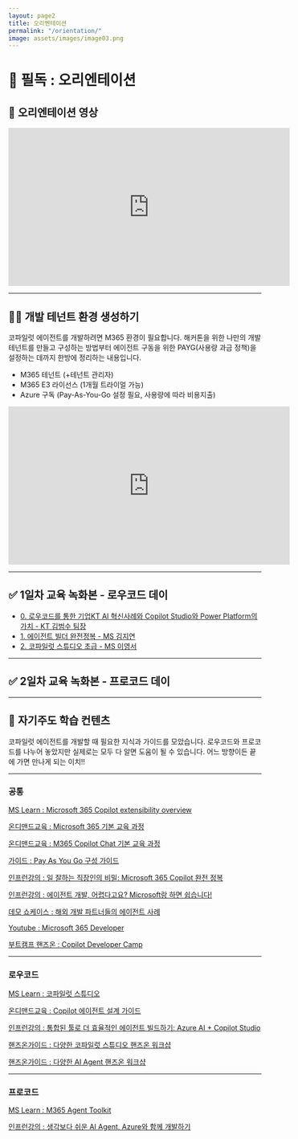 ```yaml
---
layout: page2
title: 오리엔테이션
permalink: "/orientation/"
image: assets/images/image03.png
---
```


# 🚨 필독 : 오리엔테이션

## 🎥 오리엔테이션 영상

<iframe width="560" height="315" src="https://www.youtube.com/embed/lFe-Kwh0iEE?si=g2DjxH6o_MT2HbGk" title="YouTube video player" frameborder="0" allow="accelerometer; autoplay; clipboard-write; encrypted-media; gyroscope; picture-in-picture; web-share" referrerpolicy="strict-origin-when-cross-origin" allowfullscreen></iframe>

---

## 👩‍🚀 개발 테넌트 환경 생성하기

코파일럿 에이전트를 개발하려면 M365 환경이 필요합니다. 해커톤을 위한 나만의 개발 테넌트를 만들고 구성하는 방법부터 에이전트 구동을 위한 PAYG(사용량 과금 정책)을 설정하는 데까지 한방에 정리하는 내용입니다.

- M365 테넌트 (+테넌트 관리자)
- M365 E3 라이선스 (1개월 트라이얼 가능)
- Azure 구독 (Pay-As-You-Go 설정 필요, 사용량에 따라 비용지출)

<iframe width="560" height="315" src="https://www.youtube.com/embed/V_zOmFpncng?si=3HiPKKePmqF6sCWS" title="YouTube video player" frameborder="0" allow="accelerometer; autoplay; clipboard-write; encrypted-media; gyroscope; picture-in-picture; web-share" referrerpolicy="strict-origin-when-cross-origin" allowfullscreen></iframe>

---

## ✅ 1일차 교육 녹화본 - 로우코드 데이

- [0. 로우코드를 통한 기업KT AI 혁신사례와 Copilot Studio와 Power Platform의 가치 - KT 김범수 팀장](https://www.youtube.com/watch?v=M5VGCQPbEbk)
- [1. 에이전트 빌더 완전정복 - MS 김지연](https://www.youtube.com/watch?v=llbuE9KYacU)
- [2. 코파일럿 스튜디오 초급 - MS 이영서](https://www.youtube.com/watch?v=-AfbUVb7uGQ)

---

## ✅ 2일차 교육 녹화본 - 프로코드 데이

---

## 📝 자기주도 학습 컨텐츠

코파일럿 에이전트를 개발할 때 필요한 지식과 가이드를 모았습니다. 로우코드와 프로코드를 나누어 놓았지만 실제로는 모두 다 알면 도움이 될 수 있습니다. 어느 방향이든 끝에 가면 만나게 되는 이치!!

---

### 공통

[MS Learn : Microsoft 365 Copilot extensibility overview](https://learn.microsoft.com/en-us/microsoft-365-copilot/extensibility/)

[온디맨드교육 : Microsoft 365 기본 교육 과정](https://microsoft.github.io/mwkorea/agent/M365userguide/)

[온디맨드교육 : M365 Copilot Chat 기본 교육 과정](https://microsoft.github.io/mwkorea/agent/CopilotChatguide/)

[가이드 : Pay As You Go 구성 가이드](https://microsoft.github.io/mwkorea/copilot/CopilotChatPAYG/)

[인프런강의 : 일 잘하는 직장인의 비밀: Microsoft 365 Copilot 완전 정복](https://inf.run/kSazo)

[인프런강의 : 에이전트 개발, 어렵다고요? Microsoft랑 하면 쉽습니다!](https://inf.run/XcDim)

[데모 쇼케이스 : 해외 개발 파트너들의 에이전트 사례](https://aka.ms/copilotecosystem)

[Youtube : Microsoft 365 Developer](https://www.youtube.com/@Microsoft365Developer)

[부트캠프 핸즈온 : Copilot Developer Camp](https://microsoft.github.io/copilot-camp/)

---

### 로우코드

[MS Learn : 코파일럿 스튜디오](https://learn.microsoft.com/ko-kr/microsoft-copilot-studio/)

[온디맨드교육 : Copilot 에이전트 설계 가이드](https://microsoft.github.io/mwkorea/agent/AgentDevGuide/)

[인프런강의 : 통합된 툴로 더 효율적인 에이전트 빌드하기: Azure AI + Copilot Studio](https://inf.run/tdCtF)

[핸즈온가이드 : 다양한 코파일럿 스튜디오 핸즈온 워크샵](https://github.com/ChangJu-Ahn/Power-Platform-Hands-on)

[핸즈온가이드 : 다양한 AI Agent 핸즈온 워크샵](https://github.com/ChangJu-Ahn/Microsoft-AI-Agent)

---

### 프로코드

[MS Learn : M365 Agent Toolkit](https://learn.microsoft.com/en-us/microsoft-365/developer/overview-m365-agents-toolkit)

[인프런강의 : 생각보다 쉬운 AI Agent, Azure와 함께 개발하기](https://inf.run/Veg1z)